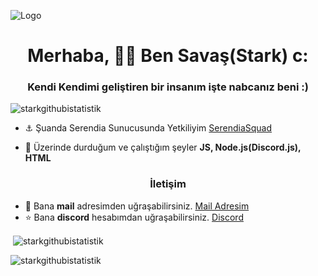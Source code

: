 ![Logo](https://wallpapercave.com/wp/wp5418096.jpg) 
<h1 align="center">Merhaba, 🤷‍♂️ Ben Savaş(Stark) c:</h1>
<h3 align="center">Kendi Kendimi geliştiren bir insanım işte nabcanız beni :)</h3>

<p align="left"> <img src="https://komarev.com/ghpvc/?username=starkbeyjs&label=Profile%20views&color=0e75b6&style=flat" alt="starkgithubistatistik" /> </p>

- ⚓ Şuanda Serendia Sunucusunda Yetkiliyim [SerendiaSquad](https://discord.gg/MdctAvc6Wg)

- 🌱 Üzerinde durduğum ve çalıştığım şeyler **JS, Node.js(Discord.js), HTML**

<h3 align="center">İletişim</h3>

- 📧 Bana **mail** adresimden uğraşabilirsiniz. [Mail Adresim](mailto:reedbools1@gmail.com)
- ⭐ Bana **discord** hesabımdan uğraşabilirsiniz. [Discord](https://discord.com/users/518356280226873355)



<p>&nbsp;<img align="center" src="https://github-readme-stats.vercel.app/api?username=starkbeyjs&show_icons=true&theme=radical" alt="starkgithubistatistik" /></p>

<p><img align="center" src="https://github-readme-streak-stats.herokuapp.com/?user=starkbeyjs&theme=radical" alt="starkgithubistatistik" /></p>
